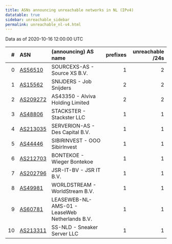 ```yaml
---
title: ASNs announcing unreachable networks in NL (IPv4)
datatable: true
sidebar: unreachable_sidebar
permalink: unreachable_nl-v4.html
---
```


Data as of 2020-10-16 12:00:00 UTC


<div class="datatable-begin"></div>

|   # | ASN                                      | (announcing) AS name                           |   prefixes |   unreachable /24s |
|----:|:-----------------------------------------|:-----------------------------------------------|-----------:|-------------------:|
|   0 | [AS56510](unreachable_AS56510-v4.html)   | SOURCEXS-AS - Source XS B.V.                   |          1 |                  2 |
|   1 | [AS15562](unreachable_AS15562-v4.html)   | SNIJDERS - Job Snijders                        |          2 |                  2 |
|   2 | [AS209272](unreachable_AS209272-v4.html) | AS43350 - Alviva Holding Limited               |          2 |                  2 |
|   3 | [AS48806](unreachable_AS48806-v4.html)   | STACKSTER - Stackster LLC                      |          1 |                  1 |
|   4 | [AS213035](unreachable_AS213035-v4.html) | SERVERION-AS - Des Capital B.V.                |          1 |                  1 |
|   5 | [AS44446](unreachable_AS44446-v4.html)   | SIBIRINVEST - OOO SibirInvest                  |          1 |                  1 |
|   6 | [AS212703](unreachable_AS212703-v4.html) | BONTEKOE - Wieger Bontekoe                     |          1 |                  1 |
|   7 | [AS202796](unreachable_AS202796-v4.html) | JSR-IT-BV - JSR IT B.V.                        |          1 |                  1 |
|   8 | [AS49981](unreachable_AS49981-v4.html)   | WORLDSTREAM - WorldStream B.V.                 |          1 |                  1 |
|   9 | [AS60781](unreachable_AS60781-v4.html)   | LEASEWEB-NL-AMS-01 - LeaseWeb Netherlands B.V. |          1 |                  1 |
|  10 | [AS213311](unreachable_AS213311-v4.html) | SS-NLD - Sneaker Server LLC                    |          1 |                  1 |

<div class="datatable-end"></div>